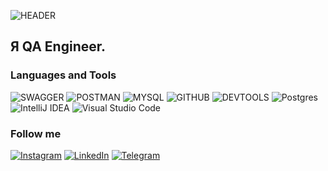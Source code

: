 ![HEADER](https://github.com/NikitaPat1989/NikitaPat1989/blob/main/assets/wallpaper-4106667_640.jpg)


## Я QA Engineer. 

### Languages and Tools 
![SWAGGER](https://img.shields.io/badge/Swagger-090909?style=for-the-badge&logo=SWAGGER&logoColor=yellow&logoSize=20)
![POSTMAN](https://img.shields.io/badge/POSTMAN-090909?style=for-the-badge&logo=POSTMAN&logoColor=yellow)
![MYSQL](https://img.shields.io/badge/MYSQL-090909?style=for-the-badge&logo=MYSQL&logoColor=yellow)
![GITHUB](https://img.shields.io/badge/GITHUB-090909?style=for-the-badge&logo=github&logoColor=yellow)
![DEVTOOLS](https://img.shields.io/badge/DEVTOOLS-090909?style=for-the-badge&logo=developertools&logoColor=yellow)
![Postgres](https://img.shields.io/badge/postgres-090909?style=for-the-badge&logo=postgresql&logoColor=yellow)
![IntelliJ IDEA](https://img.shields.io/badge/IntelliJIDEA-090909?style=for-the-badge&logo=intellij-idea&logoColor=yellow)
![Visual Studio Code](https://img.shields.io/badge/Visual%20Studio%20Code-090909?style=for-the-badge&logo=visual-studio-code&logoColor=yellow)

### Follow me
[![Instagram](https://img.shields.io/badge/Instagram-09909?style=for-the-badge&logo=Instagram&logoColor=yellow)](https://www.instagram.com/nikitapotapovich6?igsh=MXBsN2tsZG9qOXdqNw==)
[![LinkedIn](https://img.shields.io/badge/linkedin-09909?style=for-the-badge&logo=linkedin&logoColor=yellow)](https://www.linkedin.com/in/%D0%BD%D0%B8%D0%BA%D0%B8%D1%82%D0%B0-%D0%BF%D0%BE%D1%82%D0%B0%D0%BF%D0%BE%D0%B2%D0%B8%D1%87-1752bb229?utm_source=share&utm_campaign=share_via&utm_content=profile&utm_medium=android_app)
[![Telegram](https://img.shields.io/badge/Telegram-09909?style=for-the-badge&logo=telegram&logoColor=yellow)](https://t.me/nikipot)





